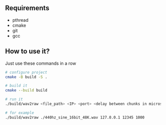 ## Requirements
* pthread
* cmake
* git
* gcc

## How to use it?
Just use these commands in a row

```bash
# configure project
cmake -B build -S .

# build it
cmake --build build

# run it
./build/wav2raw <file_path> <IP> <port> <delay between chunks in microsecond>

# for example
./build/wav2raw ./440hz_sine_16bit_48K.wav 127.0.0.1 12345 1000

```